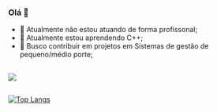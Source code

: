 ### Olá 👋

- 🔭 Atualmente não estou atuando de forma profissonal;
- 🌱 Atualmente estou aprendendo C++;
- 🤝 Busco contribuir em projetos em Sistemas de gestão de pequeno/médio porte;

##
<picture>
<source
  srcset="https://github-readme-stats.vercel.app/api?username=Lacerda003&show_icons=true&theme=dark"
  media="(prefers-color-scheme: dark)"
/>
<source
  srcset="https://github-readme-stats.vercel.app/api?username=Lacerda003&show_icons=true"
  media="(prefers-color-scheme: light), (prefers-color-scheme: no-preference)"
/>
<img src="https://github-readme-stats.vercel.app/api?username=Lacerda2003&show_icons=true" />
</picture>

##
[![Top Langs](https://github-readme-stats.vercel.app/api/top-langs/?username=Lacerda003&layout=compact)](https://github.com/Lacerda003/github-readme-stats)
##
<div>
  <a href-"mailto:aurelio.m.lacerda@gmail.com"target-"blank"><img src"https://img.shields.io/badge/Gmail-D14836?style=for-the-badge&logo=gmail&logoColor=white"target-"blank"></a>
  <a href-"https://www.instagram.com/aurelio_lacerda/" target-"blank"><img src-"https://img.shields.io/badge/Instagram-E4405F?style=for-the-badge&logo=instagram&logoColor=white" target-"blank"></a>
</div>

